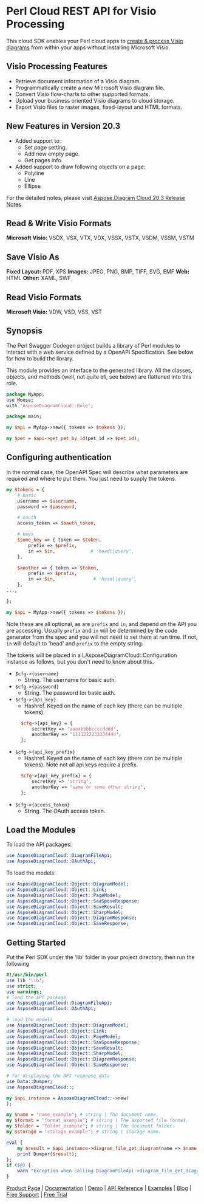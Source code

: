 # Perl Cloud REST API for Visio Processing

This cloud SDK enables your Perl cloud apps to [create & process Visio diagrams](https://products.aspose.cloud/diagram/perl) from within your apps without installing Microsoft Visio.

## Visio Processing Features

- Retrieve document information of a Visio diagram.
- Programmatically create a new Microsoft Visio diagram file.
- Convert Visio flow-charts to other supported formats.
- Upload your business oriented Visio diagrams to cloud storage.
- Export Visio files to raster images, fixed-layout and HTML formats.

## New Features in Version 20.3

- Added support to:
  - Set page setting.
  - Add new empty page.
  - Get pages info.
- Added support to draw following objects on a page:
  - Polyline
  - Line
  - Ellipse

For the detailed notes, please visit [Aspose.Diagram Cloud 20.3 Release Notes](https://docs.aspose.cloud/display/diagramcloud/Aspose.Diagram+Cloud+20.3+Release+Notes).

## Read & Write Visio Formats

**Microsoft Visio:** VSDX, VSX, VTX, VDX, VSSX, VSTX, VSDM, VSSM, VSTM

## Save Visio As

**Fixed Layout:** PDF, XPS
**Images:** JPEG, PNG, BMP, TIFF, SVG, EMF
**Web:** HTML
**Other:** XAML, SWF

## Read Visio Formats

**Microsoft Visio:** VDW, VSD, VSS, VST

## Synopsis

The Perl Swagger Codegen project builds a library of Perl modules to interact with a web service defined by a OpenAPI Specification. See below for how to build the library.

This module provides an interface to the generated library. All the classes, objects, and methods (well, not quite *all*, see below) are flattened into this role.

```perl
package MyApp;
use Moose;
with 'AsposeDiagramCloud::Role';

package main;

my $api = MyApp->new({ tokens => $tokens });

my $pet = $api->get_pet_by_id(pet_id => $pet_id);
```

## Configuring authentication

In the normal case, the OpenAPI Spec will describe what parameters are required and where to put them. You just need to supply the tokens.

```perl
my $tokens = {
    # basic
    username => $username,
    password => $password,

    # oauth
    access_token => $oauth_token,

    # keys
    $some_key => { token => $token,
        prefix => $prefix,
        in => $in,             # 'head||query',
    },

    $another => { token => $token,
        prefix => $prefix,
        in => $in,              # 'head||query',
    },
...,

};

my $api = MyApp->new({ tokens => $tokens });
```

Note these are all optional, as are `prefix` and `in`, and depend on the API you are accessing. Usually `prefix` and `in` will be determined by the code generator from the spec and you will not need to set them at run time. If not, `in` will default to 'head' and `prefix` to the empty string.

The tokens will be placed in a LAsposeDiagramCloud::Configuration instance as follows, but you don't need to know about this.

- `$cfg->{username}`
  - String. The username for basic auth.
- `$cfg->{password}`
  - String. The password for basic auth.
- `$cfg->{api_key}`
  - Hashref. Keyed on the name of each key (there can be multiple tokens).
  ```perl
    $cfg->{api_key} = {
        secretKey => 'aaaabbbbccccdddd',
        anotherKey => '1111222233334444',
    };
  ```
- `$cfg->{api_key_prefix}`
  - Hashref. Keyed on the name of each key (there can be multiple tokens). Note not all api keys require a prefix.
  ```perl
    $cfg->{api_key_prefix} = {
        secretKey => 'string',
        anotherKey => 'same or some other string',
    };
  ```
- `$cfg->{access_token}`
  - String. The OAuth access token.

## Load the Modules

To load the API packages:

```perl
use AsposeDiagramCloud::DiagramFileApi;
use AsposeDiagramCloud::OAuthApi;
```

To load the models:

```perl
use AsposeDiagramCloud::Object::DiagramModel;
use AsposeDiagramCloud::Object::Link;
use AsposeDiagramCloud::Object::PageModel;
use AsposeDiagramCloud::Object::SaaSposeResponse;
use AsposeDiagramCloud::Object::SaveResult;
use AsposeDiagramCloud::Object::SharpModel;
use AsposeDiagramCloud::Object::DiagramResponse;
use AsposeDiagramCloud::Object::SaveResponse;
```

## Getting Started

Put the Perl SDK under the 'lib' folder in your project directory, then run the following

```perl
#!/usr/bin/perl
use lib 'lib';
use strict;
use warnings;
# load the API package
use AsposeDiagramCloud::DiagramFileApi;
use AsposeDiagramCloud::OAuthApi;

# load the models
use AsposeDiagramCloud::Object::DiagramModel;
use AsposeDiagramCloud::Object::Link;
use AsposeDiagramCloud::Object::PageModel;
use AsposeDiagramCloud::Object::SaaSposeResponse;
use AsposeDiagramCloud::Object::SaveResult;
use AsposeDiagramCloud::Object::SharpModel;
use AsposeDiagramCloud::Object::DiagramResponse;
use AsposeDiagramCloud::Object::SaveResponse;

# for displaying the API response data
use Data::Dumper;
use AsposeDiagramCloud::;

my $api_instance = AsposeDiagramCloud::->new(
);

my $name = 'name_example'; # string | The document name.
my $format = 'format_example'; # string | The exported file format.
my $folder = 'folder_example'; # string | The document folder.
my $storage = 'storage_example'; # string | storage name.

eval {
    my $result = $api_instance->diagram_file_get_diagram(name => $name, format => $format, folder => $folder, storage => $storage);
    print Dumper($result);
};
if ($@) {
    warn "Exception when calling DiagramFileApi->diagram_file_get_diagram: $@\n";
}
```

[Product Page](https://products.aspose.cloud/diagram/perl) | [Documentation](https://docs.aspose.cloud/display/diagramcloud/Home) | [Demo](https://products.aspose.app/diagram/family) | [API Reference](https://apireference.aspose.cloud/diagram/) | [Examples](https://github.com/aspose-diagram-cloud/aspose-diagram-cloud-perl) | [Blog](https://blog.aspose.cloud/category/diagram/) | [Free Support](https://forum.aspose.cloud/c/diagram) | [Free Trial](https://dashboard.aspose.cloud/#/apps)
